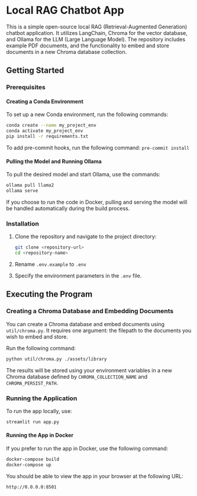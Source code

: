 # Local RAG Chatbot App

This is a simple open-source local RAG (Retrieval-Augmented Generation) chatbot application. It utilizes LangChain, Chroma for the vector database, and Ollama for the LLM (Large Language Model). The repository includes example PDF documents, and the functionality to embed and store documents in a new Chroma database collection. 

## Getting Started

### Prerequisites

#### Creating a Conda Environment

To set up a new Conda environment, run the following commands:

```zsh
conda create --name my_project_env
conda activate my_project_env
pip install -r requirements.txt
```
To add pre-commit hooks, run the following command:
`pre-commit install`

#### Pulling the Model and Running Ollama

To pull the desired model and start Ollama, use the commands:

```zsh
ollama pull llama2
ollama serve
```

If you choose to run the code in Docker, pulling and serving the model will be handled automatically during the build process.

### Installation

1. Clone the repository and navigate to the project directory:

   ```zsh
   git clone <repository-url>
   cd <repository-name>
   ```

2. Rename `.env.example` to  `.env`

3. Specify the environment parameters in the `.env` file.

## Executing the Program

### Creating a Chroma Database and Embedding Documents

You can create a Chroma database and embed documents using `util/chroma.py`. It requires one argument: the filepath to the documents you wish to embed and store.

Run the following command:

```zsh
python util/chroma.py ./assets/library
```

The results will be stored using your environment variables in a new Chroma database defined by `CHROMA_COLLECTION_NAME` and `CHROMA_PERSIST_PATH`.

### Running the Application

To run the app locally, use:

```zsh
streamlit run app.py
```

#### Running the App in Docker

If you prefer to run the app in Docker, use the following command:

```zsh
docker-compose build
docker-compose up
```

You should be able to view the app in your browser at the following URL:

```
http://0.0.0.0:8501
```
